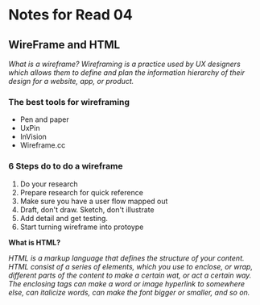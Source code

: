 # Notes for Read 04

## WireFrame and HTML

 *What is a wireframe? Wireframing is a practice used by UX designers which allows them to define and plan the information hierarchy of their design for a website, app, or product.*

### **The best tools for wireframing**

* Pen and paper
* UxPin
* InVision
* Wireframe.cc

### **6 Steps do to do a wireframe**

   1. Do your research
   2. Prepare research for quick reference
   3. Make sure you have a user flow mapped out
   4. Draft, don't draw. Sketch, don't illustrate
   5. Add detail and get testing.
   6. Start turning wireframe into protoype

**What is HTML?**

*HTML is a markup language that defines the structure of your content. HTML consist of a series of elements, which you use to enclose, or wrap, different parts of the content to make a certain wat, or act a certain way. The enclosing tags can make a word or image hyperlink to somewhere else, can italicize words, can make the font bigger or smaller, and so on.*
